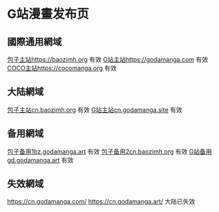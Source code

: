 # G站漫畫发布页
## 國際通用網域
[包子主站https://baozimh.org](https://baozimh.org)  有效
[G站主站https://godamanga.com](https://godamanga.com)  有效
[COCO主站https://cocomanga.org](https://cocomanga.org)  有效

## 大陆網域
[包子主站cn.baozimh.org](https://cn.baozimh.org)  有效
[G站主站cn.godamanga.site](https://cn.godamanga.site)  有效

## 备用網域
[包子备用1bz.godamanga.art](https://bz.godamanga.art)  有效
[包子备用2cn.baozimh.org](https://cn.baozimh.org)  有效
[G站备用gd.godamanga.art](https:gd.godamanga.art) 有效

## 失效網域
https://cn.godamanga.com/
https://cn.godamanga.art/ 大陆已失效
